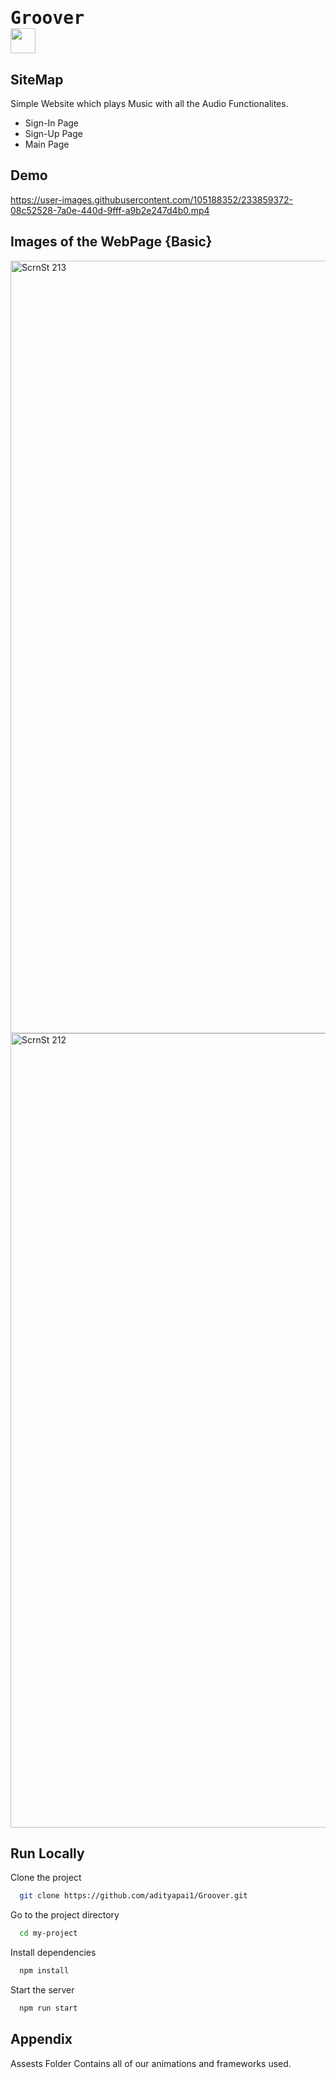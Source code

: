 
# <pre>Groover <img src="https://user-images.githubusercontent.com/105188352/233858644-eb0c2fa7-342e-466f-8556-25d3501ec2de.png" width="40px"> </pre>

## SiteMap

Simple Website which plays Music with all the Audio Functionalites.




- Sign-In Page
- Sign-Up Page
- Main Page

## Demo


https://user-images.githubusercontent.com/105188352/233859372-08c52528-7a0e-440d-9fff-a9b2e247d4b0.mp4



## Images of the WebPage {Basic}
<img width="1236" alt="ScrnSt  213" src="https://user-images.githubusercontent.com/105188352/233858614-6c3a5f25-8dcb-4e2c-a7c4-efb31f221180.png">
<img width="1271" alt="ScrnSt  212" src="https://user-images.githubusercontent.com/105188352/233858619-667ce7ea-30e4-4d82-85d7-e71b84f2b168.png">




## Run Locally

Clone the project

```bash
  git clone https://github.com/adityapai1/Groover.git
```

Go to the project directory

```bash
  cd my-project
```

Install dependencies

```bash
  npm install
```

Start the server

```bash
  npm run start
```


## Appendix

Assests Folder Contains all of our animations and frameworks used.



